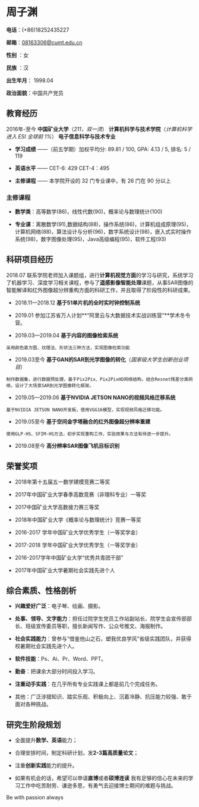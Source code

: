 # 周子渊 

**电话**：(+86)18252435227

**邮箱**：[08163306@cumt.edu.cn](mailto:test.test@gmail.com)

**性别** ：女 

**民族** ：汉

**出生年月**： 1998.04 

**政治面貌**：中国共产党员

## 教育经历

2016年-至今 **中国矿业大学**（*211，双一流*） **计算机科学与技术学院**（*计算机科学进入 ESI 全球前 1%*） **电子信息科学与技术专业**

+ **学习成绩** ——（前五学期）加权平均分: 89.81 / 100, GPA: 4.13 / 5, 排名: 5 / 119

+ **英语水平** —— CET-6: 429 CET-4：495

+ **主修课程** —— 本学院开设的 32 门专业课中，有 26 门在 90 分以上

### 主修课程

+ **数学类**：高等数学(86)，线性代数(90)，概率论与数理统计(100)

+ **专业课**：离散数学(91),数据结构(88)，操作系统(86)，计算机组成原理(95)，计算机网络(88)，算法设计与分析(96)，数字系统设计(98)，嵌入式实时操作系统(98)，数字图像处理(95)，Java高级编程(95)，软件工程(93)

## 科研项目经历
2018.07 联系学院老师加入课题组，进行**计算机视觉方面**的学习与研究，系统学习了机器学习、深度学习相关课程，参与了**遥感影像智能处理**课题，从事SAR图像的智能解译和红外图像超分辨重构方面的科研工作，并且取得了阶段性的科研成果。

+ 2018.11—2018.12 **基于51单片机的全时实时钟控制系统**

+ 2019.01         参加江苏省万人计划**“阿里云与大数据技术实战训练营”**学术冬令营。

+ 2019.03—2019.04 **基于内容的图像检索系统**  
```
采用颜色直方图、纹理法、形状法三种方法，实现图像检索功能
```
+ 2019.03至今     **基于GAN的SAR到光学图像的转化**（*国家级大学生创新创业项目*） 
```
制作数据集，进行数据预处理，基于Pix2Pix、Pix2PixHD网络结构，结合Resnet残差分类网络，设计了大场景SAR到光学图像转化框架。
```
+ 2019.05—2019.06 **基于NVIDIA JETSON NANO的视频风格迁移系统**
```
基于NVIDIA JETSON NANO开发板，使用VGG16模型，实现视频风格迁移功能。
```
+ 2019.05至今     **基于空间金字塔融合的红外图像超分辨率重建**
```
使用GLP-HS、SFIM-HS方法，初步实现重构工作，实验效果与方法有待进一步提升。
```
+ 2019.08至今 **高分辨率SAR图像飞机目标识别**

## 荣誉奖项

+ 2018年第十五届五一数学建模竞赛二等奖

+ 2017年中国矿业大学春季高数竞赛（非理科专业）一等奖
    
+ 2017中国矿业大学高数接力赛三等奖
	
+ 2018年中国矿业大学《概率论与数理统计》竞赛一等奖

+ 2016-2017 学年中国矿业大学优秀学生（一等奖学金）

+ 2017-2018 学年中国矿业大学优秀学生（一等奖学金）
	
+ 2016-2017学年中国矿业大学“优秀共青团干部”
	
+ 2017年中国矿业大学暑期社会实践先进个人
	
## 综合素质、性格剖析

+ **兴趣爱好广泛**：电子琴、绘画、摄影。

+ **处事、领导、文字能力**：担任过院学生党员工作站副站长、院学生会宣传部部长、班级宣传委员等职，擅长新闻写作、公众号推文、海报制作。

+ **社会实践能力**：曾参与“借鉴他山之石，塑我优良学风”省级实践团队，并获得校暑期社会实践先进个人。

+ **软件技能**：Ps、Ai、Pr、Word、PPT。

+ **勤奋**：把课余大部分时间投入学习。

+ **注重动手实践**：在几乎所有专业实践课上都是前几个完成任务。

+ 其他：广泛涉猎知识、踏实乐观、积极向上、沉着冷静、抗压能力较强、敢于面对各种挑战。

## 研究生阶段规划
+ 全面提升**数学、英语**能力；

+ 合理安排时间，制定科研计划，发**2-3篇高质量论文**；

+ 注重**创新实践**能力的提升。

+ 如果有机会的话，希望可以申请**直博**或者**硕博连读**
我有足够的信心在未来的学习工作中吃苦耐劳、谦逊多思，有勇气去迎接博士期间的难题与挑战。

Be with passion always
